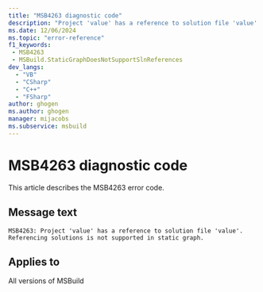 ```yaml
---
title: "MSB4263 diagnostic code"
description: "Project 'value' has a reference to solution file 'value'. Referencing solutions is not supported in static graph."
ms.date: 12/06/2024
ms.topic: "error-reference"
f1_keywords:
 - MSB4263
 - MSBuild.StaticGraphDoesNotSupportSlnReferences
dev_langs:
  - "VB"
  - "CSharp"
  - "C++"
  - "FSharp"
author: ghogen
ms.author: ghogen
manager: mijacobs
ms.subservice: msbuild
---
```


# MSB4263 diagnostic code

<!-- :::ErrorDefinitionDescription::: -->
<!-- :::editable-content name="introDescription"::: -->
This article describes the MSB4263 error code.
<!-- :::editable-content-end::: -->

## Message text

```output
MSB4263: Project 'value' has a reference to solution file 'value'. Referencing solutions is not supported in static graph.
```

<!-- :::editable-content name="postOutputDescription"::: -->
<!--
LOCALIZATION: {0} and {1} are file paths
-->
<!-- :::editable-content-end::: -->
<!-- :::ErrorDefinitionDescription-end::: -->

## Applies to

All versions of MSBuild
